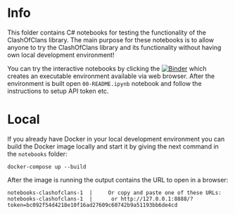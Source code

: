 # Info

This folder contains C# notebooks for testing the functionality of the ClashOfClans library. The main purpose for these notebooks is to allow anyone to try the ClashOfClans library and its functionality without having own local development environment!

You can try the interactive notebooks by clicking the [![Binder](https://mybinder.org/badge_logo.svg)](https://mybinder.org/v2/gh/tparviainen/clashofclans/develop?urlpath=lab) which creates an executable environment available via web browser. After the environment is built open `00-README.ipynb` notebook and follow the instructions to setup API token etc.

# Local

If you already have Docker in your local development environment you can build the Docker image locally and start it by giving the next command in the `notebooks` folder:

```
docker-compose up --build
```

After the image is running the output contains the URL to open in a browser:

```
notebooks-clashofclans-1  |     Or copy and paste one of these URLs:
notebooks-clashofclans-1  |      or http://127.0.0.1:8888/?token=bc092f54d4218e10f16ad27609c60742b9a51193bb6de4cd
```
